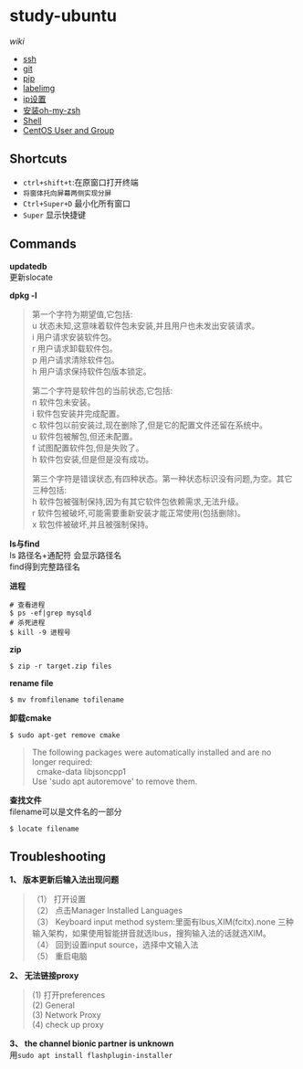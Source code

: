 # study-ubuntu
  
*wiki*  
* [ssh](https://github.com/nonelittlesong/study-ubuntu/wiki/SSH)
* [git](https://github.com/nonelittlesong/study-ubuntu/wiki/git)
* [pip](https://github.com/nonelittlesong/study-ubuntu/wiki/pip)
* [labelimg](https://github.com/nonelittlesong/study-ubuntu/wiki/LabelImg)
* [ip设置](https://github.com/nonelittlesong/study-ubuntu/wiki/ip%E8%AE%BE%E7%BD%AE)
* [安装oh-my-zsh](https://github.com/nonelittlesong/study-ubuntu/wiki/install-oh-my-zsh)
* [Shell](https://github.com/nonelittlesong/study-ubuntu/wiki/Shell)
* [CentOS User and Group](https://github.com/nonelittlesong/study-ubuntu/wiki/CentOS-User-and-Group)


## Shortcuts
* `ctrl+shift+t`:在原窗口打开终端
* `将窗体托向屏幕两侧实现分屏`
* `Ctrl+Super+D` 最小化所有窗口
* `Super` 显示快捷键

## Commands
**updatedb**  
更新slocate  

**dpkg -l**  
>第一个字符为期望值,它包括:  
>u 状态未知,这意味着软件包未安装,并且用户也未发出安装请求。  
>i 用户请求安装软件包。  
>r 用户请求卸载软件包。  
>p 用户请求清除软件包。  
>h 用户请求保持软件包版本锁定。  
>
>第二个字符是软件包的当前状态,它包括:  
>n 软件包未安装。  
>i 软件包安装并完成配置。  
>c 软件包以前安装过,现在删除了,但是它的配置文件还留在系统中。  
>u 软件包被解包,但还未配置。  
>f 试图配置软件包,但是失败了。  
>h 软件包安装,但是但是没有成功。  
>
>第三个字符是错误状态,有四种状态。第一种状态标识没有问题,为空。其它三种包括:  
>h 软件包被强制保持,因为有其它软件包依赖需求,无法升级。  
>r 软件包被破坏,可能需要重新安装才能正常使用(包括删除)。  
>x 软包件被破坏,并且被强制保持。  

**ls与find**  
ls 路径名+通配符 会显示路径名  
find得到完整路径名  

**进程**  
```
# 查看进程
$ ps -ef|grep mysqld
# 杀死进程
$ kill -9 进程号
```

**zip**  
```
$ zip -r target.zip files
```
**rename file**  
```
$ mv fromfilename tofilename
```
**卸载cmake**  
```
$ sudo apt-get remove cmake
```
>The following packages were automatically installed and are no longer required:  
&nbsp;&nbsp;cmake-data libjsoncpp1  
>Use 'sudo apt autoremove' to remove them.  

**查找文件**  
filename可以是文件名的一部分  
```
$ locate filename
```

## Troubleshooting
**1、 版本更新后输入法出现问题**  
>（1） 打开设置  
>（2） 点击Manager Installed Languages  
>（3） Keyboard input method system:里面有Ibus,XIM(fcitx).none 三种输入架构，如果使用智能拼音就选Ibus，搜狗输入法的话就选XIM。  
>（4） 回到设置input source，选择中文输入法  
>（5） 重启电脑  

**2、 无法链接proxy**  
>(1) 打开preferences  
>(2) General  
>(3) Network Proxy  
>(4) check up proxy  

**3、 the channel bionic partner is unknown**  
用`sudo apt install flashplugin-installer`
